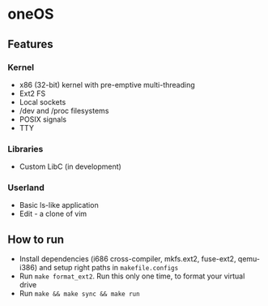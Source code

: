 # oneOS

## Features
### Kernel
* x86 (32-bit) kernel with pre-emptive multi-threading
* Ext2 FS
* Local sockets
* /dev and /proc filesystems
* POSIX signals
* TTY

### Libraries
* Custom LibC (in development)

### Userland
* Basic ls-like application
* Edit - a clone of vim

## How to run
* Install dependencies (i686 cross-compiler, mkfs.ext2, fuse-ext2, qemu-i386) and setup right paths in `makefile.configs`
* Run `make format_ext2`. Run this only one time, to format your virtual drive
* Run `make && make sync && make run`
